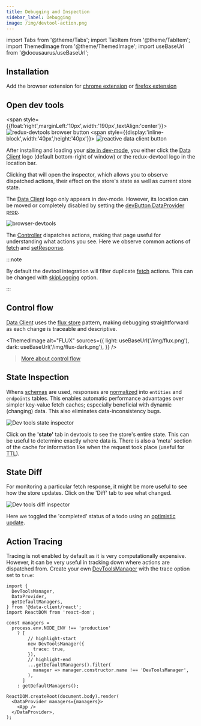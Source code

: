 ```yaml
---
title: Debugging and Inspection
sidebar_label: Debugging
image: /img/devtool-action.png
---
```

import Tabs from '@theme/Tabs';
import TabItem from '@theme/TabItem';
import ThemedImage from '@theme/ThemedImage';
import useBaseUrl from '@docusaurus/useBaseUrl';

## Installation

Add the browser extension for
[chrome extension](https://chrome.google.com/webstore/detail/redux-devtools/lmhkpmbekcpmknklioeibfkpmmfibljd?hl=en)
or
[firefox extension](https://addons.mozilla.org/en-US/firefox/addon/reduxdevtools/)

## Open dev tools

<span style={{float:'right',marginLeft:'10px',width:'190px',textAlign:'center'}}>
![redux-devtools browser button](/img/devtools-browser-button.png)
<span style={{display:'inline-block',width:'40px',height:'40px'}}>
![reactive data client button](/img/client-logo.svg)
</span>
</span>

After installing and loading your [site in dev-mode](https://webpack.js.org/guides/development/), you either
click the <abbr title="Reactive Data Client">Data Client</abbr> logo (default bottom-right of window) or the
redux-devtool logo in the location bar.

Clicking that will open the inspector, which allows you to observe dispatched actions,
their effect on the store's state as well as current store state.

The <abbr title="Reactive Data Client">Data Client</abbr> logo only appears in dev-mode. However, its
location can be moved or completely disabled by setting the [devButton DataProvider prop](../api/DataProvider.md#devbutton).

![browser-devtools](/img/devtool-action.png 'Reactive Data Client devtools')

The [Controller](../api/Controller.md) dispatches actions, making that page useful for understanding
what actions you see. Here we observe common actions of [fetch](../api/Controller.md#fetch)
and [setResponse](../api/Controller.md#setResponse).

:::note

By default the devtool integration will filter duplicate [fetch](../api/Controller.md#fetch) actions.
This can be changed with [skipLogging](../api/DevToolsManager.md#skiplogging) option.

:::

## Control flow

<abbr title="Reactive Data Client">Data Client</abbr> uses the [flux store](https://facebookarchive.github.io/flux/docs/in-depth-overview/) pattern, making debugging
straightforward as each change is traceable and descriptive.

<ThemedImage
  alt="FLUX"
  sources={{
    light: useBaseUrl('/img/flux.png'),
    dark: useBaseUrl('/img/flux-dark.png'),
  }}
/>

> [More about control flow](../api/Manager#control-flow)

## State Inspection

Whens [schemas](/rest/api/schema) are used, responses are [normalized](../concepts/normalization.md) into `entities`
and `endpoints` tables. This enables automatic performance advantages over simpler key-value fetch caches; especially
beneficial with dynamic (changing) data. This also eliminates data-inconsistency bugs.

![Dev tools state inspector](/img/devtool-state.png 'Reactive Data Client devtools state inspector')

Click on the **'state'**
tab in devtools to see the store's entire state. This can be useful to determine exactly where data is. There is
also a 'meta' section of the cache for information like when the request took place (useful for [TTL](../concepts/expiry-policy.md)).

## State Diff

For monitoring a particular fetch response, it might be more useful to see how the store updates.
Click on the 'Diff' tab to see what changed.

![Dev tools diff inspector](/img/devtool-diff.png 'Reactive Data Client devtools diff')

Here we toggled the 'completed' status of a todo using an [optimistic update](/rest/guides/optimistic-updates).

## Action Tracing

Tracing is not enabled by default as it is very computationally expensive. However, it can be very useful
in tracking down where actions are dispatched from. Create your own [DevToolsManager](../api/DevToolsManager.md)
with the trace option set to `true`:

```tsx title="index.tsx"
import {
  DevToolsManager,
  DataProvider,
  getDefaultManagers,
} from '@data-client/react';
import ReactDOM from 'react-dom';

const managers =
  process.env.NODE_ENV !== 'production'
    ? [
        // highlight-start
        new DevToolsManager({
          trace: true,
        }),
        // highlight-end
        ...getDefaultManagers().filter(
          manager => manager.constructor.name !== 'DevToolsManager',
        ),
      ]
    : getDefaultManagers();

ReactDOM.createRoot(document.body).render(
  <DataProvider managers={managers}>
    <App />
  </DataProvider>,
);
```